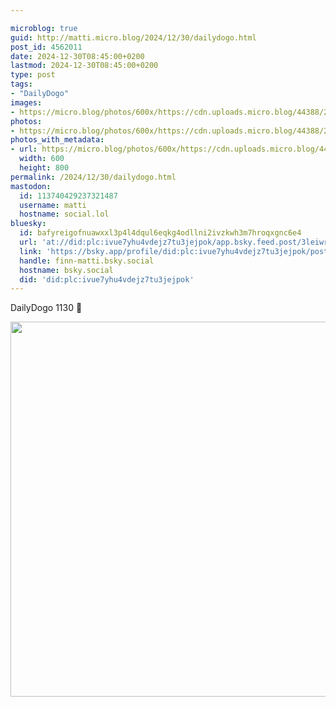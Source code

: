 ```yaml
---

microblog: true
guid: http://matti.micro.blog/2024/12/30/dailydogo.html
post_id: 4562011
date: 2024-12-30T08:45:00+0200
lastmod: 2024-12-30T08:45:00+0200
type: post
tags:
- "DailyDogo"
images:
- https://micro.blog/photos/600x/https://cdn.uploads.micro.blog/44388/2024/ff6fc91795594aadaa9524df30d790e3.jpg
photos:
- https://micro.blog/photos/600x/https://cdn.uploads.micro.blog/44388/2024/ff6fc91795594aadaa9524df30d790e3.jpg
photos_with_metadata:
- url: https://micro.blog/photos/600x/https://cdn.uploads.micro.blog/44388/2024/ff6fc91795594aadaa9524df30d790e3.jpg
  width: 600
  height: 800
permalink: /2024/12/30/dailydogo.html
mastodon:
  id: 113740429237321487
  username: matti
  hostname: social.lol
bluesky:
  id: bafyreigofnuawxxl3p4l4dqul6eqkg4odllni2ivzkwh3m7hroqxgnc6e4
  url: 'at://did:plc:ivue7yhu4vdejz7tu3jejpok/app.bsky.feed.post/3leiwrb6zhn2a'
  link: 'https://bsky.app/profile/did:plc:ivue7yhu4vdejz7tu3jejpok/post/3leiwrb6zhn2a'
  handle: finn-matti.bsky.social
  hostname: bsky.social
  did: 'did:plc:ivue7yhu4vdejz7tu3jejpok'
---
```

DailyDogo 1130 🐶

<img src="/media/uploads/2024/ff6fc91795594aadaa9524df30d790e3.jpg" width="600" alt="" />
